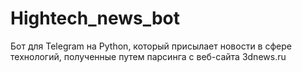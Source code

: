 # Hightech_news_bot
Бот для Telegram на Python, который присылает новости в сфере технологий, полученные путем парсинга с веб-сайта 3dnews.ru
